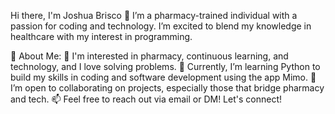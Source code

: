 Hi there, I'm Joshua Brisco 👋
I’m a pharmacy-trained individual with a passion for coding and technology. I’m excited to blend my knowledge in healthcare with my interest in programming.

🚀 About Me:
👀 I'm interested in pharmacy, continuous learning, and technology, and I love solving problems.
🌱 Currently, I’m learning Python to build my skills in coding and software development using the app Mimo.
🤝 I’m open to collaborating on projects, especially those that bridge pharmacy and tech.
📫 Feel free to reach out via email or DM!
Let's connect!

<!---
JoshuaBrisco/JoshuaBrisco is a ✨ special ✨ repository because its `README.md` (this file) appears on your GitHub profile.
You can click the Preview link to take a look at your changes.
--->
